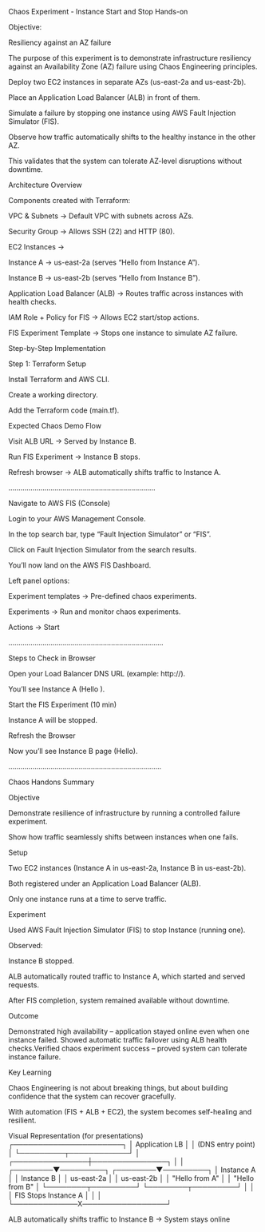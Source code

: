 Chaos Experiment - Instance Start and Stop Hands-on 
 
Objective: 

Resiliency against an AZ failure 

 


The purpose of this experiment is to demonstrate infrastructure resiliency against an Availability Zone (AZ) failure using Chaos Engineering principles. 

Deploy two EC2 instances in separate AZs (us-east-2a and us-east-2b). 

Place an Application Load Balancer (ALB) in front of them. 

Simulate a failure by stopping one instance using AWS Fault Injection Simulator (FIS). 

Observe how traffic automatically shifts to the healthy instance in the other AZ. 

This validates that the system can tolerate AZ-level disruptions without downtime. 

 

Architecture Overview 

Components created with Terraform: 

VPC & Subnets → Default VPC with subnets across AZs. 

Security Group → Allows SSH (22) and HTTP (80). 

EC2 Instances → 

Instance A → us-east-2a (serves “Hello from Instance A”). 

Instance B → us-east-2b (serves “Hello from Instance B”). 

Application Load Balancer (ALB) → Routes traffic across instances with health checks. 

IAM Role + Policy for FIS → Allows EC2 start/stop actions. 

FIS Experiment Template → Stops one instance to simulate AZ failure. 

 

Step-by-Step Implementation 

Step 1: Terraform Setup 

Install Terraform and AWS CLI. 

Create a working directory. 

Add the Terraform code (main.tf). 



Expected Chaos Demo Flow 

Visit ALB URL → Served by Instance B. 

Run FIS Experiment → Instance B stops. 

Refresh browser → ALB automatically shifts traffic to Instance A. 

………………………………………………………………. 

Navigate to AWS FIS (Console) 

Login to your AWS Management Console. 

In the top search bar, type “Fault Injection Simulator” or “FIS”. 

Click on Fault Injection Simulator from the search results. 

You’ll now land on the AWS FIS Dashboard. 

Left panel options: 

Experiment templates → Pre-defined chaos experiments. 

Experiments → Run and monitor chaos experiments. 

Actions → Start 

………………………………………………………………….. 

Steps to Check in Browser 

Open your Load Balancer DNS URL (example: http://<ALB-DNS>). 

You’ll see Instance A (Hello ). 

Start the FIS Experiment (10 min) 

Instance A will be stopped. 

Refresh the Browser 

Now you’ll see Instance B page (Hello). 

 

…………………………………………………………………. 

 

Chaos Handons Summary 

Objective 

Demonstrate resilience of infrastructure by running a controlled failure experiment. 

Show how traffic seamlessly shifts between instances when one fails. 

Setup 

Two EC2 instances (Instance A in us-east-2a, Instance B in us-east-2b). 

Both registered under an Application Load Balancer (ALB). 

Only one instance runs at a time to serve traffic. 

Experiment 

Used AWS Fault Injection Simulator (FIS) to stop Instance (running one). 

Observed: 

Instance B stopped. 

ALB automatically routed traffic to Instance A, which started and served requests. 

After FIS completion, system remained available without downtime. 

Outcome 
 
Demonstrated high availability – application stayed online even when one instance failed. 
Showed automatic traffic failover using ALB health checks.Verified chaos experiment success – proved system can tolerate instance failure. 
 
Key Learning 

Chaos Engineering is not about breaking things, but about building confidence that the system can recover gracefully. 

With automation (FIS + ALB + EC2), the system becomes self-healing and resilient. 

Visual Representation (for presentations)
                ┌──────────────────────┐
                │   Application LB     │
                │  (DNS entry point)   │
                └─────────┬────────────┘
                          │
          ┌───────────────┼───────────────┐
          │                               │
 ┌────────▼─────────┐            ┌────────▼─────────┐
 │ Instance A        │            │ Instance B        │
 │ us-east-2a        │            │ us-east-2b        │
 │ "Hello from A"    │            │ "Hello from B"    │
 └────────┬─────────┘            └────────┬─────────┘
          │                               │
          │   FIS Stops Instance A        │
          │                               │
          └─────────────X─────────────────┘

 ALB automatically shifts traffic to Instance B
 → System stays online
